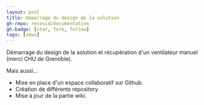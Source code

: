 ```yaml
---
layout: post
title: Démarrage du design de la solution
gh-repo: recovid/documentation
gh-badge: [star, fork, follow]
tags: [news]
---
```


Démarrage du design de la solution et récupération d'un ventilateur manuel (merci CHU de Grenoble).

Mais aussi...

- Mise en place d'un espace collaboratif sur Github.
- Création de différents repository
- Mise à jour de la partie wiki.
